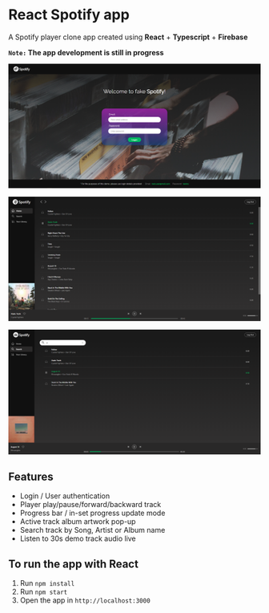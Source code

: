# React Spotify app

A Spotify player clone app created using **React** + **Typescript** + **Firebase**

**`Note:` The app development is still in progress**

![](src/images/react-spotify-0.PNG)

![](src/images/react-spotify-1.PNG)

![](src/images/react-spotify-3.PNG)

## Features

- Login / User authentication
- Player play/pause/forward/backward track
- Progress bar / in-set progress update mode
- Active track album artwork pop-up
- Search track by Song, Artist or Album name
- Listen to 30s demo track audio live

## To run the app with React

1. Run `npm install`
2. Run `npm start`
3. Open the app in `http://localhost:3000`

